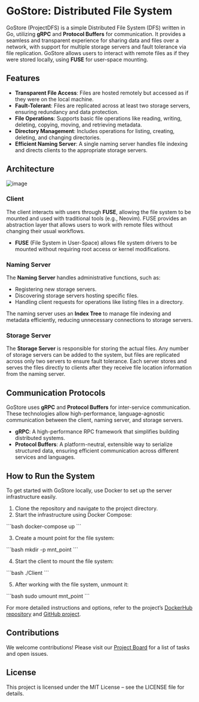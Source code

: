 
# GoStore: Distributed File System

GoStore (ProjectDFS) is a simple Distributed File System (DFS) written in Go, utilizing **gRPC** and **Protocol Buffers** for communication. It provides a seamless and transparent experience for sharing data and files over a network, with support for multiple storage servers and fault tolerance via file replication. GoStore allows users to interact with remote files as if they were stored locally, using **FUSE** for user-space mounting.

## Features

- **Transparent File Access**: Files are hosted remotely but accessed as if they were on the local machine.
- **Fault-Tolerant**: Files are replicated across at least two storage servers, ensuring redundancy and data protection.
- **File Operations**: Supports basic file operations like reading, writing, deleting, copying, moving, and retrieving metadata.
- **Directory Management**: Includes operations for listing, creating, deleting, and changing directories.
- **Efficient Naming Server**: A single naming server handles file indexing and directs clients to the appropriate storage servers.

## Architecture
![image](https://github.com/user-attachments/assets/4c1cd3e4-cf25-4761-a43d-1bb2429938b2)

### Client
The client interacts with users through **FUSE**, allowing the file system to be mounted and used with traditional tools (e.g., Neovim). FUSE provides an abstraction layer that allows users to work with remote files without changing their usual workflows. 

- **FUSE** (File System in User-Space) allows file system drivers to be mounted without requiring root access or kernel modifications.
  
### Naming Server
The **Naming Server** handles administrative functions, such as:
- Registering new storage servers.
- Discovering storage servers hosting specific files.
- Handling client requests for operations like listing files in a directory.
  
The naming server uses an **Index Tree** to manage file indexing and metadata efficiently, reducing unnecessary connections to storage servers.

### Storage Server
The **Storage Server** is responsible for storing the actual files. Any number of storage servers can be added to the system, but files are replicated across only two servers to ensure fault tolerance. Each server stores and serves the files directly to clients after they receive file location information from the naming server.

## Communication Protocols

GoStore uses **gRPC** and **Protocol Buffers** for inter-service communication. These technologies allow high-performance, language-agnostic communication between the client, naming server, and storage servers.

- **gRPC**: A high-performance RPC framework that simplifies building distributed systems.
- **Protocol Buffers**: A platform-neutral, extensible way to serialize structured data, ensuring efficient communication across different services and languages.

## How to Run the System

To get started with GoStore locally, use Docker to set up the server infrastructure easily.

1. Clone the repository and navigate to the project directory.
2. Start the infrastructure using Docker Compose:

\`\`\`bash
docker-compose up
\`\`\`

3. Create a mount point for the file system:

\`\`\`bash
mkdir -p mnt_point
\`\`\`

4. Start the client to mount the file system:

\`\`\`bash
./Client
\`\`\`

5. After working with the file system, unmount it:

\`\`\`bash
sudo umount mnt_point
\`\`\`

For more detailed instructions and options, refer to the project’s [DockerHub repository](link_to_DockerHub_repo) and [GitHub project](link_to_GitHub_project).

## Contributions

We welcome contributions! Please visit our [Project Board](link_to_Project_Board) for a list of tasks and open issues.

## License

This project is licensed under the MIT License – see the LICENSE file for details.

